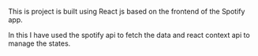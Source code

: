 <p>This is project is built using React js based on the frontend of the Spotify app.</p>
<p>In this I have used the spotify api to fetch the data and react context api to manage the states.</p>



